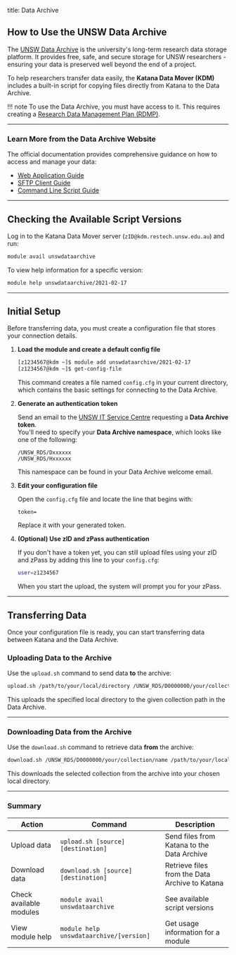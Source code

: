 title: Data Archive
## How to Use the UNSW Data Archive

The [UNSW Data Archive](http://www.dataarchive.unsw.edu.au/) is the university's long-term research data storage platform. It provides free, safe, and secure storage for UNSW researchers - ensuring your data is preserved well beyond the end of a project.

To help researchers transfer data easily, the **Katana Data Mover (KDM)** includes a built-in script for copying files directly from Katana to the Data Archive.

!!! note
    To use the Data Archive, you must have access to it. This requires creating a [Research Data Management Plan (RDMP)](https://research.unsw.edu.au/research-data-management-unsw).

---

<h3> Learn More from the Data Archive Website </h3>

The official documentation provides comprehensive guidance on how to access and manage your data:

- [Web Application Guide](http://www.dataarchive.unsw.edu.au/help/web-application-guide)  
- [SFTP Client Guide](http://www.dataarchive.unsw.edu.au/help/sftp-client-guide)  
- [Command Line Script Guide](http://www.dataarchive.unsw.edu.au/help/command-line-script-guide)

---

## Checking the Available Script Versions

Log in to the Katana Data Mover server (`zID@kdm.restech.unsw.edu.au`) and run:

```bash
module avail unswdataarchive
```

To view help information for a specific version:

```bash
module help unswdataarchive/2021-02-17
```

---

## Initial Setup

Before transferring data, you must create a configuration file that stores your connection details.

1. **Load the module and create a default config file**

    ```bash
    [z1234567@kdm ~]$ module add unswdataarchive/2021-02-17
    [z1234567@kdm ~]$ get-config-file
    ```

    This command creates a file named `config.cfg` in your current directory, which contains the basic settings for connecting to the Data Archive.

2. **Generate an authentication token**

    Send an email to the [UNSW IT Service Centre](mailto:ITServiceCentre@unsw.edu.au) requesting a **Data Archive token**.  
    You'll need to specify your **Data Archive namespace**, which looks like one of the following:

    ```
    /UNSW_RDS/Dxxxxxx
    /UNSW_RDS/Hxxxxxx
    ```

    This namespace can be found in your Data Archive welcome email.

3. **Edit your configuration file**

    Open the `config.cfg` file and locate the line that begins with:

    ```
    token=
    ```

    Replace it with your generated token.

4. **(Optional) Use zID and zPass authentication**

    If you don't have a token yet, you can still upload files using your zID and zPass by adding this line to your `config.cfg`:

    ```bash
    user=z1234567
    ```

    When you start the upload, the system will prompt you for your zPass.

---

## Transferring Data

Once your configuration file is ready, you can start transferring data between Katana and the Data Archive.

<h3> Uploading Data to the Archive </h3>

Use the `upload.sh` command to send data **to** the archive:

```bash
upload.sh /path/to/your/local/directory /UNSW_RDS/D0000000/your/collection/name
```

This uploads the specified local directory to the given collection path in the Data Archive.

---

<h3> Downloading Data from the Archive </h3>

Use the `download.sh` command to retrieve data **from** the archive:

```bash
download.sh /UNSW_RDS/D0000000/your/collection/name /path/to/your/local/directory
```

This downloads the selected collection from the archive into your chosen local directory.

---

<h3> Summary </h3>

| Action | Command | Description |
|--------|----------|-------------|
| Upload data | `upload.sh [source] [destination]` | Send files from Katana to the Data Archive |
| Download data | `download.sh [source] [destination]` | Retrieve files from the Data Archive to Katana |
| Check available modules | `module avail unswdataarchive` | See available script versions |
| View module help | `module help unswdataarchive/[version]` | Get usage information for a module |
